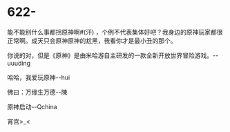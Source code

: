 # 622-
能不能别什么事都拐原神啊#(汗) ，个例不代表集体好吧？我身边的原神玩家都很正常啊。成天只会原神原神的尬黑，我看你才是最小丑的那个。

你说的对，但是《原神》是由米哈游自主研发的一款全新开放世界冒险游戏。--uuuding

哈哈，我爱玩原神--hui

佛曰：万缘生万德--陳

原神启动--Qchina

宵宫>_<